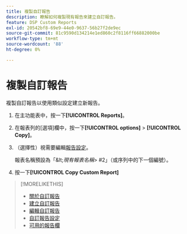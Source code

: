 ```yaml
---
title: 複製自訂報告
description: 瞭解如何複製現有報告來建立自訂報告。
feature: DSP Custom Reports
exl-id: 20542bf8-69e9-44e0-9637-56b27f2de9ec
source-git-commit: 81c9590d134214e1ed860c2f8116ff66882000be
workflow-type: tm+mt
source-wordcount: '88'
ht-degree: 0%

---
```


# 複製自訂報告

複製自訂報告以使用類似設定建立新報告。

1. 在主功能表中，按一下&#x200B;**[!UICONTROL Reports]**。

1. 在報表列的[選項]欄中，按一下&#x200B;**[!UICONTROL options]** > **[!UICONTROL Copy]**。

1. （選擇性）視需要編輯[報告設定](/help/dsp/reports/report-settings.md)。

   報表名稱預設為「\&lt;*現有報表名稱*\> \#2」（或序列中的下一個編號）。

1. 按一下&#x200B;**[!UICONTROL Copy Custom Report]**

>[!MORELIKETHIS]
>
>* [關於自訂報告](/help/dsp/reports/report-about.md)
>* [建立自訂報告](/help/dsp/reports/report-create.md)
>* [編輯自訂報告](/help/dsp/reports/report-edit.md)
>* [自訂報告設定](/help/dsp/reports/report-settings.md)
>* [可用的報告欄](/help/dsp/reports/report-columns.md)
